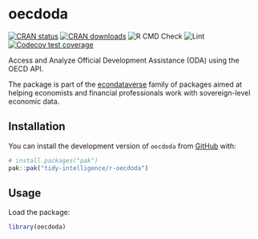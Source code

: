 
<!-- README.md is generated from README.Rmd. Please edit that file -->

# oecdoda

<!-- badges: start -->

[![CRAN
status](https://www.r-pkg.org/badges/version/oecdoda)](https://cran.r-project.org/package=oecdoda)
[![CRAN
downloads](https://cranlogs.r-pkg.org/badges/oecdoda)](https://cran.r-project.org/package=oecdoda)
![R CMD
Check](https://github.com/tidy-intelligence/r-oecdoda/actions/workflows/R-CMD-check.yaml/badge.svg)
![Lint](https://github.com/tidy-intelligence/r-oecdoda/actions/workflows/lint.yaml/badge.svg)
[![Codecov test
coverage](https://codecov.io/gh/tidy-intelligence/r-oecdoda/graph/badge.svg)](https://app.codecov.io/gh/tidy-intelligence/r-oecdoda)
<!-- badges: end -->

Access and Analyze Official Development Assistance (ODA) using the OECD
API.

The package is part of the
[econdataverse](https://www.econdataverse.org/) family of packages aimed
at helping economists and financial professionals work with
sovereign-level economic data.

## Installation

<!-- You can install `oecdoda` from [CRAN](https://cran.r-project.org/package=oecdoda) via:
&#10;``` r
install.packages("oecdoda")
``` -->

You can install the development version of `oecdoda` from
[GitHub](https://github.com/tidy-intelligence/r-oecdoda) with:

``` r
# install.packages("pak")
pak::pak("tidy-intelligence/r-oecdoda")
```

## Usage

Load the package:

``` r
library(oecdoda)
```
